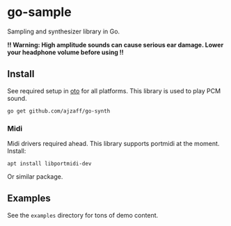 # go-sample

Sampling and synthesizer library in Go.

**!! Warning: High amplitude sounds can cause serious ear damage. Lower your headphone volume before using !!**

## Install

See required setup in [oto](https://github.com/hajimehoshi/oto/blob/master/README.md#prerequisite) for all platforms. This library is used to play PCM sound.

```
go get github.com/ajzaff/go-synth
```

### Midi

Midi drivers required ahead. This library supports portmidi at the moment. Install:

```
apt install libportmidi-dev
```

Or similar package.

## Examples

See the `examples` directory for tons of demo content.